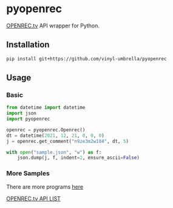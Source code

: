 # pyopenrec
[OPENREC.tv](https://www.openrec.tv) API wrapper for Python.

## Installation
```sh
pip install git+https://github.com/vinyl-umbrella/pyopenrec
```

## Usage
### Basic
```py
from datetime import datetime
import json
import pyopenrec

openrec = pyopenrec.Openrec()
dt = datetime(2021, 12, 21, 0, 0, 0)
j = openrec.get_comment("n9ze3m2w184", dt, 5)

with open("sample.json", "w") as f:
    json.dump(j, f, indent=2, ensure_ascii=False)
```

<!-- python3 setup.py sdist; pip install dist/pyopenrec-0.0.3.tar.gz -->
### More Samples
There are more programs [here](https://github.com/vinyl-umbrella/pyopenrec/tree/main/sample)

[OPENREC.tv API LIST](https://futonchan-openchat.web.app/api)
